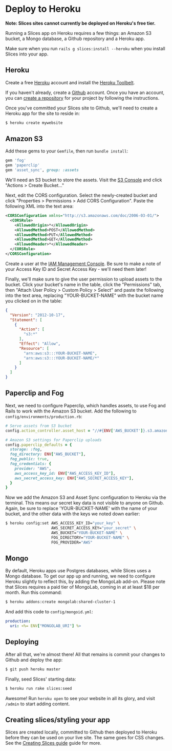 # Deploy to Heroku

**Note: Slices sites cannot currently be deployed on Heroku's free tier.**

Running a Slices app on Heroku requires a few things: an Amazon S3 bucket, a
Mongo database, a Github repository and a Heroku app.

Make sure when you run `rails g slices:install --heroku` when you install
Slices into your app.

## Heroku

Create a free [Heroku](http://www.heroku.com) account and install the
[Heroku Toolbelt](https://toolbelt.heroku.com/).

If you haven't already, create a [Github](http://www.github.com) account. Once
you have an account, you can [create a repository](https://github.com/new) for
your project by following the instructions.

Once you've committed your Slices site to Github, we'll need to create a Heroku
app for the site to reside in:

```sh
$ heroku create mywebsite
```

## Amazon S3

Add these gems to your `Gemfile`, then run `bundle install`:

```ruby
gem 'fog'
gem 'paperclip'
gem 'asset_sync', group: :assets
```

We'll need an S3 bucket to store the assets. Visit the
[S3 Console](https://console.aws.amazon.com/s3/home?region=us-east-1)
and click "Actions > Create Bucket..."

Next, edit the CORS configuration. Select the newly-created bucket and click
"Properties > Permissions > Add CORS Configuration". Paste the following XML
into the text area:

```xml
<CORSConfiguration xmlns="http://s3.amazonaws.com/doc/2006-03-01/">
  <CORSRule>
    <AllowedOrigin>*</AllowedOrigin>
    <AllowedMethod>POST</AllowedMethod>
    <AllowedMethod>PUT</AllowedMethod>
    <AllowedMethod>GET</AllowedMethod>
    <AllowedHeader>*</AllowedHeader>
  </CORSRule>
</CORSConfiguration>
```

Create a user at the [IAM Management Console](https://console.aws.amazon.com/iam/home?#s=Users).
Be sure to make a note of your Access Key ID and Secret Access Key - we'll need them later!

Finally, we'll make sure to give the user permission to upload assets to the
bucket. Click your bucket's name in the table, click the "Permissions" tab,
then "Attach User Policy > Custom Policy > Select" and paste the following into
the text area, replacing "YOUR-BUCKET-NAME" with the bucket name you clicked on
in the table:

```json
{
  "Version": "2012-10-17",
  "Statement": [
    {
      "Action": [
        "s3:*"
      ],
      "Effect": "Allow",
      "Resource": [
        "arn:aws:s3:::YOUR-BUCKET-NAME",
        "arn:aws:s3:::YOUR-BUCKET-NAME/*"
      ]
    }
  ]
}
```

## Paperclip and Fog

Next, we need to configure Paperclip, which handles assets, to use Fog and
Rails to work with the Amazon S3 bucket. Add the following to
`config/environments/production.rb`:

```ruby
# Serve assets from S3 bucket
config.action_controller.asset_host = "//#{ENV['AWS_BUCKET']}.s3.amazonaws.com"

# Amazon S3 settings for Paperclip uploads
config.paperclip_defaults = {
  storage: :fog,
  fog_directory: ENV["AWS_BUCKET"],
  fog_public: true,
  fog_credentials: {
    provider: "AWS",
    aws_access_key_id: ENV["AWS_ACCESS_KEY_ID"],
    aws_secret_access_key: ENV["AWS_SECRET_ACCESS_KEY"],
  }
}
```

Now we add the Amazon S3 and Asset Sync configuration to Heroku via the
terminal. This means our secret key data is not visible to anyone on Github.
Again, be sure to replace 'YOUR-BUCKET-NAME' with the name of your bucket, and
the other data with the keys we noted down earlier:

```sh
$ heroku config:set AWS_ACCESS_KEY_ID="your_key" \
                    AWS_SECRET_ACCESS_KEY="your_secret" \
                    AWS_BUCKET="YOUR-BUCKET-NAME" \
                    FOG_DIRECTORY="YOUR-BUCKET-NAME" \
                    FOG_PROVIDER="AWS"
```

## Mongo

By default, Heroku apps use Postgres databases, while Slices uses a Mongo
database. To get our app up and running, we need to configure Heroku slightly
to reflect this, by adding the MongoLab add-on. Please note that Slices
requires a paid tier of MongoLab, coming in at at least $18 per month. Run this
command:

```sh
$ heroku addons:create mongolab:shared-cluster-1
```

And add this code to `config/mongoid.yml`:

```yml
production:
  uri: <%= ENV["MONGOLAB_URI"] %>
```

## Deploying

After all that, we're almost there! All that remains is commit your changes to
Github and deploy the app:

```sh
$ git push heroku master
```

Finally, seed Slices' starting data:

```sh
$ heroku run rake slices:seed
```

Awesome! Run `heroku open` to see your website in all its glory, and visit
`/admin` to start adding content.

## Creating slices/styling your app

Slices are created locally, committed to Github then deployed to Heroku before
they can be used on your live site. The same goes for CSS changes.
See the [Creating Slices guide](creating-slices.md) guide for more.
